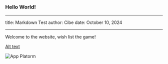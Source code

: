 ### Hello World!

---

title: Markdown Test
author: Cibe
date: October 10, 2024

---

Welcome to the website, wish list the game!

[Alt text](https://assets.digitalocean.com/articles/alligator/boo.svg "a title")

![App Platorm](https://playconstraints.com/countess_teaser.jpg)
